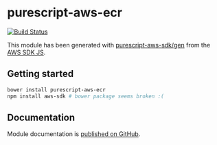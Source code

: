 # purescript-aws-ecr

[![Build Status](https://app.wercker.com/status/5909b9e96d1080804b17a28f72f87b6b/s/master)](https://app.wercker.com/project/byKey/5909b9e96d1080804b17a28f72f87b6b)

This module has been generated with [purescript-aws-sdk/gen](https://github.com/purescript-aws-sdk/gen) from the [AWS SDK JS](https://github.com/aws/aws-sdk-js).

## Getting started

```sh
bower install purescript-aws-ecr
npm install aws-sdk # bower package seems broken :(
```

## Documentation

Module documentation is [published on GitHub](https://github.com/purescript-aws-sdk/purescript-aws-ecr/tree/master/docs).
